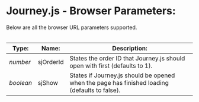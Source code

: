 # Journey.js - Browser Parameters:

Below are all the browser URL parameters supported.
<br>
<br>


| Type: | Name: | Description: |
| --- | --- | --- |
| *number* | sjOrderId | States the order ID that Journey.js should open with first (defaults to 1). |
| *boolean* | sjShow | States if Journey.js should be opened when the page has finished loading (defaults to false). |
<br/>